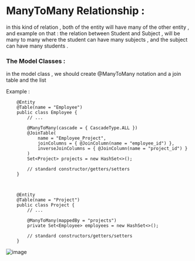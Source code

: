 # ManyToMany Relationship : 

in this kind of relation , both of the entity will have many of the other entity , 
and example on that : the relation between Student and Subject , will be many to many where the student can have many subjects , and the subject can have many students .

### The Model Classes : 

in the model class , we should create @ManyToMany notation and a join table and the list 

Example :

        @Entity
        @Table(name = "Employee")
        public class Employee { 
            // ...
        
            @ManyToMany(cascade = { CascadeType.ALL })
            @JoinTable(
                name = "Employee_Project", 
                joinColumns = { @JoinColumn(name = "employee_id") }, 
                inverseJoinColumns = { @JoinColumn(name = "project_id") }
            )
            Set<Project> projects = new HashSet<>();
          
            // standard constructor/getters/setters
        }



        @Entity
        @Table(name = "Project")
        public class Project {    
            // ...  
        
            @ManyToMany(mappedBy = "projects")
            private Set<Employee> employees = new HashSet<>();
            
            // standard constructors/getters/setters   
        }


![image](https://www.baeldung.com/wp-content/uploads/2017/09/New.png)


